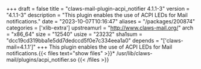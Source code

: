 +++
draft = false
title = "claws-mail-plugin-acpi_notifier 4.1.1-3"
version = "4.1.1-3"
description = "This plugin enables the use of ACPI LEDs for Mail notifications."
date = "2023-10-07T10:16:47"
aliases = "/packages/200874"
categories = ['xlib-extra']
upstreamurl = "http://www.claws-mail.org/"
arch = "x86_64"
size = "12540"
usize = "23232"
sha1sum = "dcc19cd319bba1e5dd7dedccd5f0e7c334eea1a0"
depends = "['claws-mail=4.1.1']"
+++
This plugin enables the use of ACPI LEDs for Mail notifications.{{< files text="show files" >}}* /usr/lib/claws-mail/plugins/acpi_notifier.so
{{< /files >}}